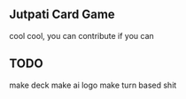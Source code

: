## Jutpati Card Game
cool cool, you can contribute if you can

## TODO
make deck
make ai logo
make turn based shit
